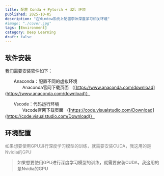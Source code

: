 ```yaml
---
title: 配置 Conda + Pytorch + d2l 环境
published: 2025-10-05
description: "在Window系统上配置李沐深度学习相关环境"
#image: "./cover.jpg"
tags: [Environment]
category: Deep Learning
draft: false
---
```



## 软件安装
我们需要安装软件如下：<br>

&emsp;&emsp;Anaconda：配置不同的虚拟环境<br>
&emsp;&emsp;&emsp;&emsp;Anaconda官网下载页面 （[https://www.anaconda.com/download](https://www.anaconda.com/download)）

&emsp;&emsp;Vscode：代码运行环境<br>
&emsp;&emsp;&emsp;&emsp;Vscode官网下载页面 （[https://code.visualstudio.com/Download](https://code.visualstudio.com/Download)）

## 环境配置

<span style="color:gray;">如果想要使用GPU进行深度学习模型的训练，就需要安装CUDA，我这用的是Nvidia的GPU</span>

> 如果想要使用GPU进行深度学习模型的训练，就需要安装CUDA，我这用的是Nvidia的GPU
